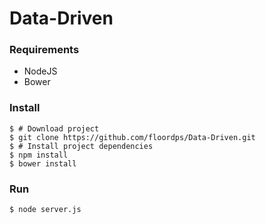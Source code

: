 # Data-Driven

### Requirements
* NodeJS
* Bower


### Install
```
$ # Download project
$ git clone https://github.com/floordps/Data-Driven.git
$ # Install project dependencies 
$ npm install
$ bower install
```


### Run
```
$ node server.js
